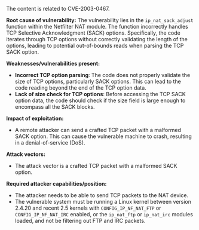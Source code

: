 The content is related to CVE-2003-0467.

**Root cause of vulnerability:**
The vulnerability lies in the `ip_nat_sack_adjust` function within the Netfilter NAT module. The function incorrectly handles TCP Selective Acknowledgment (SACK) options. Specifically, the code iterates through TCP options without correctly validating the length of the options, leading to potential out-of-bounds reads when parsing the TCP SACK option.

**Weaknesses/vulnerabilities present:**
- **Incorrect TCP option parsing**: The code does not properly validate the size of TCP options, particularly SACK options. This can lead to the code reading beyond the end of the TCP option data.
- **Lack of size check for TCP options**: Before accessing the TCP SACK option data, the code should check if the size field is large enough to encompass all the SACK blocks.

**Impact of exploitation:**
- A remote attacker can send a crafted TCP packet with a malformed SACK option. This can cause the vulnerable machine to crash, resulting in a denial-of-service (DoS).

**Attack vectors:**
- The attack vector is a crafted TCP packet with a malformed SACK option.

**Required attacker capabilities/position:**
- The attacker needs to be able to send TCP packets to the NAT device.
- The vulnerable system must be running a Linux kernel between version 2.4.20 and recent 2.5 kernels with `CONFIG_IP_NF_NAT_FTP` or `CONFIG_IP_NF_NAT_IRC` enabled, or the `ip_nat_ftp` or `ip_nat_irc` modules loaded, and not be filtering out FTP and IRC packets.